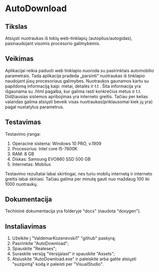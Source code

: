 # AutoDownload

## Tikslas ##

Atsiųsti nuotraukas iš tokių web-tinklapių (autoplius/autogidas), pasinaudojant visomis procesorio galimybėmis.

## Veikimas ##

Aplikacijai reikia paduoti web tinklapio nuoroda su pasirinktais automobilio parametrais. Tada aplikacija pradeda „parsinti“ nuotraukas iš tinklapio naudojant jūsų procesoriaus galimybes. Nuotraukos gaunamos kartu su papildomą informaciją kaip: metai, detalės ir t.t . Šita informacija yra išgaunama su .html pagalba, kur galima rasti konkrečius metus ir t.t.
Didžiausias sistemos apribojimas yra interneto greitis. Tačiau per kelias valandas galima atsiųsti beveik visas nuotraukas(priklausomai kiek jų yra) pagal nustatytus parametrus. 

## Testavimas ##

Testavimo įranga:
1. Operacinė sistema: Windows 10 PRO, v.1909
2. Procesorius: Intel core I5-7600K
3. RAM: 8 GB
4. Diskas: Samsung EVO860 SSD 500 GB
5. Internetas: Mobilus

Testavimo rezultatai labai skirtingai, nes turiu mobilų internetą ir interneto greitis labai skiriasi. Tačiau galima per minutę gauti nuo  maždaug 100 iki 1000 nuotraukų.

## Dokumentacija ##

Techininė dokumentacija yra folderyje "docs" (naudota "doxygen").

## Instaliavimas ##

1. Užeikite į "ValdemarKozenevski1" "github" paskyrą;
2. Pasirinkite "AutoDownload";
3. Spauskite "Realeses";
4. Suraskite versiją "Versijalast" ir spauskite "Assets";
5. Atsiuskite "AutoDownload.exe" ir paleiskite arba galite atsiųsti "suzipintą" kodą ir paleisti per "VisualStudio".

